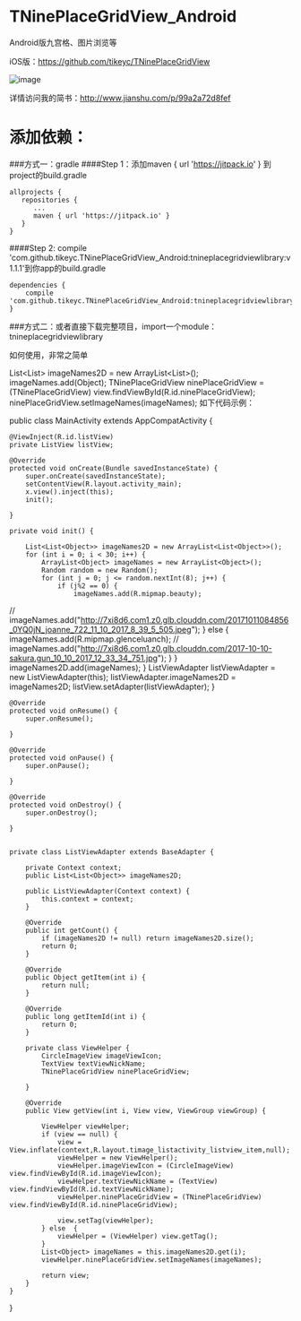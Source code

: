 # TNinePlaceGridView_Android
Android版九宫格、图片浏览等    

iOS版：https://github.com/tikeyc/TNinePlaceGridView  

![image](https://github.com/tikeyc/TikeycAndroid/blob/master/Readme/screen2.gif)      

详情访问我的简书：http://www.jianshu.com/p/99a2a72d8fef   


# 添加依赖：

###方式一：gradle
####Step 1：添加maven { url 'https://jitpack.io' } 到project的build.gradle   
```
allprojects {    
   repositories {    
      ...    
      maven { url 'https://jitpack.io' }    
   }    
}    
```
####Step 2: compile 'com.github.tikeyc.TNinePlaceGridView_Android:tnineplacegridviewlibrary:v1.1.1'到你app的build.gradle    
```
dependencies {     
    compile 'com.github.tikeyc.TNinePlaceGridView_Android:tnineplacegridviewlibrary:v1.1.1'    
}  
```

###方式二：或者直接下载完整项目，import一个module：tnineplacegridviewlibrary    

如何使用，非常之简单

List<List<Object>> imageNames2D = new ArrayList<List<Object>>();
imageNames.add(Object);
TNinePlaceGridView ninePlaceGridView = (TNinePlaceGridView) view.findViewById(R.id.ninePlaceGridView);
ninePlaceGridView.setImageNames(imageNames);
如下代码示例：


public class MainActivity extends AppCompatActivity {

    @ViewInject(R.id.listView)
    private ListView listView;

    @Override
    protected void onCreate(Bundle savedInstanceState) {
        super.onCreate(savedInstanceState);
        setContentView(R.layout.activity_main);
        x.view().inject(this);
        init();

    }

    private void init() {

        List<List<Object>> imageNames2D = new ArrayList<List<Object>>();
        for (int i = 0; i < 30; i++) {
            ArrayList<Object> imageNames = new ArrayList<Object>();
            Random random = new Random();
            for (int j = 0; j <= random.nextInt(8); j++) {
                if (j%2 == 0) {
                    imageNames.add(R.mipmap.beauty);
//                    imageNames.add("http://7xi8d6.com1.z0.glb.clouddn.com/20171011084856_0YQ0jN_joanne_722_11_10_2017_8_39_5_505.jpeg");
                } else {
                    imageNames.add(R.mipmap.glenceluanch);
//                    imageNames.add("http://7xi8d6.com1.z0.glb.clouddn.com/2017-10-10-sakura.gun_10_10_2017_12_33_34_751.jpg");
                }
            }
            imageNames2D.add(imageNames);
        }
        ListViewAdapter listViewAdapter = new ListViewAdapter(this);
        listViewAdapter.imageNames2D = imageNames2D;
        listView.setAdapter(listViewAdapter);
    }


    @Override
    protected void onResume() {
        super.onResume();

    }

    @Override
    protected void onPause() {
        super.onPause();

    }

    @Override
    protected void onDestroy() {
        super.onDestroy();

    }


    private class ListViewAdapter extends BaseAdapter {

        private Context context;
        public List<List<Object>> imageNames2D;

        public ListViewAdapter(Context context) {
            this.context = context;
        }

        @Override
        public int getCount() {
            if (imageNames2D != null) return imageNames2D.size();
            return 0;
        }

        @Override
        public Object getItem(int i) {
            return null;
        }

        @Override
        public long getItemId(int i) {
            return 0;
        }

        private class ViewHelper {
            CircleImageView imageViewIcon;
            TextView textViewNickName;
            TNinePlaceGridView ninePlaceGridView;

        }

        @Override
        public View getView(int i, View view, ViewGroup viewGroup) {

            ViewHelper viewHelper;
            if (view == null) {
                view = View.inflate(context,R.layout.timage_listactivity_listview_item,null);
                viewHelper = new ViewHelper();
                viewHelper.imageViewIcon = (CircleImageView) view.findViewById(R.id.imageViewIcon);
                viewHelper.textViewNickName = (TextView) view.findViewById(R.id.textViewNickName);
                viewHelper.ninePlaceGridView = (TNinePlaceGridView) view.findViewById(R.id.ninePlaceGridView);

                view.setTag(viewHelper);
            } else  {
                viewHelper = (ViewHelper) view.getTag();
            }
            List<Object> imageNames = this.imageNames2D.get(i);
            viewHelper.ninePlaceGridView.setImageNames(imageNames);

            return view;
        }
    }

}
